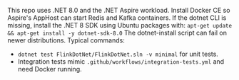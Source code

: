This repo uses .NET 8.0 and the .NET Aspire workload.
Install Docker CE so Aspire's AppHost can start Redis and Kafka containers.
If the dotnet CLI is missing, install the .NET 8 SDK using Ubuntu packages with:
`apt-get update && apt-get install -y dotnet-sdk-8.0`
The dotnet-install script can fail on newer distributions.
Typical commands:
- `dotnet test FlinkDotNet/FlinkDotNet.sln -v minimal` for unit tests.
- Integration tests mimic `.github/workflows/integration-tests.yml` and need Docker running.

